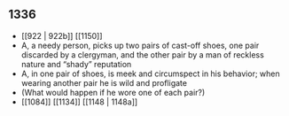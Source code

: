 ## 1336
- [[922 | 922b]] [[1150]] 
- A, a needy person, picks up two pairs of cast-off shoes, one pair discarded by a clergyman, and the other pair by a man of reckless nature and “shady” reputation
- A, in one pair of shoes, is meek and circumspect in his behavior; when wearing another pair he is wild and profligate
- (What would happen if he wore one of each pair?)
- [[1084]] [[1134]] [[1148 | 1148a]] 

